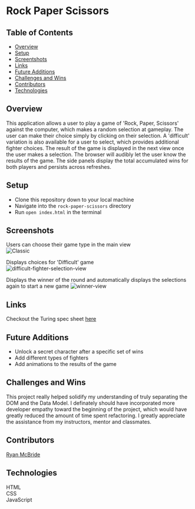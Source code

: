 # Rock Paper Scissors  
  
## Table of Contents
- [Overview](#overview)
- [Setup](#setup)
- [Screentshots](#screenshots)
- [Links](#links)
- [Future Additions](#future-additions)
- [Challenges and Wins](#challenges-and-wins)
- [Contributors](#contributors)
- [Technologies](#technologies)

## Overview

This application allows a user to play a game of 'Rock, Paper, Scissors' against the computer, which makes a random selection at gameplay. The user can make their choice simply by clicking on their selection. A 'difficult' variation is also available for a user to select, which provides additional fighter choices. The result of the game is displayed in the next view once the user makes a selection. The browser will audibly let the user know the results of the game. The side panels display the total accumulated wins for both players and persists across refreshes. 

## Setup
  
- Clone this repository down to your local machine
- Navigate into the `rock-paper-scissors` directory
- Run `open index.html` in the terminal
   
## Screenshots  
Users can choose their game type in the main view  
![Classic](https://user-images.githubusercontent.com/62816754/141864158-aeb67c41-c478-4c84-968a-49db75ad4e6e.gif)
  
Displays choices for 'Difficult' game  
![difficult-fighter-selection-view](https://user-images.githubusercontent.com/62816754/141864387-911071ff-a80c-4b36-adff-df3e730ae63b.gif)

Displays the winner of the round and automatically displays the selections again to start a new game
![winner-view](https://user-images.githubusercontent.com/62816754/141864569-10dc8f98-434e-4fe6-8eb0-26bed79fee73.gif)

## Links  
Checkout the Turing spec sheet [here](https://frontend.turing.edu/projects/module-1/rock-paper-scissors-solo.html)
  
## Future Additions
- Unlock a secret character after a specific set of wins 
- Add different types of fighters  
- Add animations to the results of the game  
  
## Challenges and Wins  
This project really helped solidify my understanding of truly separating the DOM and the Data Model. I definately should have incorporated more developer empathy toward the beginning of the project, which would have greatly reduced the amount of time spent refactoring. I greatly appreciate the assistance from my instructors, mentor and classmates.

## Contributors    
[Ryan McBride](https://github.com/mr-ryan12)
   
## Technologies
HTML  
CSS  
JavaScript